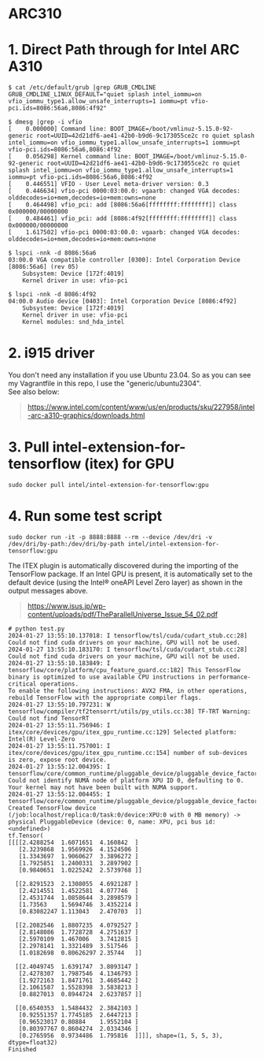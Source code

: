 # ARC310

# 1. Direct Path through for Intel ARC A310
```
$ cat /etc/default/grub |grep GRUB_CMDLINE
GRUB_CMDLINE_LINUX_DEFAULT="quiet splash intel_iommu=on vfio_iommu_type1.allow_unsafe_interrupts=1 iommu=pt vfio-pci.ids=8086:56a6,8086:4f92"
```
```
$ dmesg |grep -i vfio
[    0.000000] Command line: BOOT_IMAGE=/boot/vmlinuz-5.15.0-92-generic root=UUID=42d21df6-ae41-42b0-b9d6-9c173055ce2c ro quiet splash intel_iommu=on vfio_iommu_type1.allow_unsafe_interrupts=1 iommu=pt vfio-pci.ids=8086:56a6,8086:4f92
[    0.056298] Kernel command line: BOOT_IMAGE=/boot/vmlinuz-5.15.0-92-generic root=UUID=42d21df6-ae41-42b0-b9d6-9c173055ce2c ro quiet splash intel_iommu=on vfio_iommu_type1.allow_unsafe_interrupts=1 iommu=pt vfio-pci.ids=8086:56a6,8086:4f92
[    0.446551] VFIO - User Level meta-driver version: 0.3
[    0.446634] vfio-pci 0000:03:00.0: vgaarb: changed VGA decodes: olddecodes=io+mem,decodes=io+mem:owns=none
[    0.464498] vfio_pci: add [8086:56a6[ffffffff:ffffffff]] class 0x000000/00000000
[    0.484461] vfio_pci: add [8086:4f92[ffffffff:ffffffff]] class 0x000000/00000000
[    1.617502] vfio-pci 0000:03:00.0: vgaarb: changed VGA decodes: olddecodes=io+mem,decodes=io+mem:owns=none
```
```
$ lspci -nnk -d 8086:56a6
03:00.0 VGA compatible controller [0300]: Intel Corporation Device [8086:56a6] (rev 05)
	Subsystem: Device [172f:4019]
	Kernel driver in use: vfio-pci

$ lspci -nnk -d 8086:4f92
04:00.0 Audio device [0403]: Intel Corporation Device [8086:4f92]
	Subsystem: Device [172f:4019]
	Kernel driver in use: vfio-pci
	Kernel modules: snd_hda_intel
```

# 2. i915 driver
You don't need any installation if you use Ubuntu 23.04. So as you can see my Vagrantfile in this repo, I use the "generic/ubuntu2304".<br>
See also below:
>https://www.intel.com/content/www/us/en/products/sku/227958/intel-arc-a310-graphics/downloads.html

# 3. Pull intel-extension-for-tensorflow (itex) for GPU 
```
sudo docker pull intel/intel-extension-for-tensorflow:gpu
```

# 4. Run some test script
```
sudo docker run -it -p 8888:8888 --rm --device /dev/dri -v /dev/dri/by-path:/dev/dri/by-path intel/intel-extension-for-tensorflow:gpu
```
The ITEX plugin is automatically discovered during the importing of the TensorFlow package. If an Intel GPU is present, it is automatically set to the default device (using the Intel® oneAPI Level Zero layer) as shown in the output messages above. <br>
>https://www.isus.jp/wp-content/uploads/pdf/TheParallelUniverse_Issue_54_02.pdf
```
# python test.py 
2024-01-27 13:55:10.137018: I tensorflow/tsl/cuda/cudart_stub.cc:28] Could not find cuda drivers on your machine, GPU will not be used.
2024-01-27 13:55:10.183170: I tensorflow/tsl/cuda/cudart_stub.cc:28] Could not find cuda drivers on your machine, GPU will not be used.
2024-01-27 13:55:10.183849: I tensorflow/core/platform/cpu_feature_guard.cc:182] This TensorFlow binary is optimized to use available CPU instructions in performance-critical operations.
To enable the following instructions: AVX2 FMA, in other operations, rebuild TensorFlow with the appropriate compiler flags.
2024-01-27 13:55:10.797231: W tensorflow/compiler/tf2tensorrt/utils/py_utils.cc:38] TF-TRT Warning: Could not find TensorRT
2024-01-27 13:55:11.756946: I itex/core/devices/gpu/itex_gpu_runtime.cc:129] Selected platform: Intel(R) Level-Zero
2024-01-27 13:55:11.757001: I itex/core/devices/gpu/itex_gpu_runtime.cc:154] number of sub-devices is zero, expose root device.
2024-01-27 13:55:12.004395: I tensorflow/core/common_runtime/pluggable_device/pluggable_device_factory.cc:306] Could not identify NUMA node of platform XPU ID 0, defaulting to 0. Your kernel may not have been built with NUMA support.
2024-01-27 13:55:12.004455: I tensorflow/core/common_runtime/pluggable_device/pluggable_device_factory.cc:272] Created TensorFlow device (/job:localhost/replica:0/task:0/device:XPU:0 with 0 MB memory) -> physical PluggableDevice (device: 0, name: XPU, pci bus id: <undefined>)
tf.Tensor(
[[[[2.4288254  1.6071651  4.160842  ]
   [2.3239868  1.9569926  4.1524506 ]
   [1.3343697  1.9060627  3.3896272 ]
   [1.7925851  1.2400331  3.2897902 ]
   [0.9840651  1.0225242  2.5739768 ]]

  [[2.8291523  2.1308055  4.6921287 ]
   [2.4214551  1.4522581  4.077746  ]
   [2.4531744  1.0858644  3.2898579 ]
   [1.73563    1.5694746  3.4352214 ]
   [0.83082247 1.113043   2.470703  ]]

  [[2.2082546  1.8807235  4.0792527 ]
   [2.8148086  1.7728728  4.2751637 ]
   [2.5970109  1.467006   3.7412815 ]
   [2.2978141  1.3321489  3.517546  ]
   [1.0182698  0.80626297 2.35744   ]]

  [[2.4049745  1.6391747  3.8093147 ]
   [2.4278307  1.7987546  4.1346793 ]
   [1.9272163  1.8471761  3.4685442 ]
   [2.1061587  1.5528398  3.5838213 ]
   [0.8827013  0.8944724  2.6237857 ]]

  [[0.6540353  1.5484432  2.3842103 ]
   [0.92551357 1.7745185  2.6447213 ]
   [0.96523017 0.80884    1.9552104 ]
   [0.80397767 0.8604274  2.0334346 ]
   [0.2765956  0.9734486  1.795816  ]]]], shape=(1, 5, 5, 3), dtype=float32)
Finished
```
